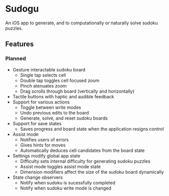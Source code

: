# Sudogu
An iOS app to generate, and to computationally or naturally solve sudoku puzzles.

## Features

### Planned
- Gesture interactable sudoku board
    - Single tap selects cell
    - Double tap toggles cell focused zoom
    - Pinch atenuates zoom
    - Drag scrolls through board (vertically and horizontally)
- Tactile buttons with haptic and audible feedback
- Support for various actions
    - Toggle between write modes
    - Undo previous edits to the board
    - Generate, solve, and reset sudoku boards
- Support for save states
    - Saves progress and board state when the application resigns control
- Assist mode
    - Notifies users of errors
    - Gives hints for moves
    - Automatically deduces cell candidates from the board state
- Settings modify global app state
    - Difficulty sets internal difficulty for generating sudoku puzzles
    - Assist mode toggles assist mode state
    - Dimension modifiers affect the size of the sudoku board dynamically
- State change observers
    - Notify when sudoku is sucessfully completed
    - Notify when sudoku write mode is changed
